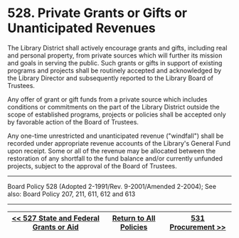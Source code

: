 # 528. Private Grants or Gifts or Unanticipated Revenues

The Library District shall actively encourage grants and gifts, including real and personal property, from private sources which will further its mission and goals in serving the public. Such grants or gifts in support of existing programs and projects shall be routinely accepted and acknowledged by the Library Director and subsequently reported to the Library Board of Trustees.

Any offer of grant or gift funds from a private source which includes conditions or commitments on the part of the Library District outside the scope of established programs, projects or policies shall be accepted only by favorable action of the Board of Trustees.

Any one-time unrestricted and unanticipated revenue ("windfall") shall be recorded under appropriate revenue accounts of the Library's General Fund upon receipt. Some or all of the revenue may be allocated between the restoration of any shortfall to the fund balance and/or currently unfunded projects, subject to the approval of the Board of Trustees.

---

Board Policy 528 (Adopted 2-1991/Rev. 9-2001/Amended 2-2004); See also: Board Policy 207, 211, 611, 612 and 613

---
[<< 527 State and Federal Grants or Aid](/policies/500-administration-support/527.md) | [Return to All Policies](/policies/) | [531 Procurement >>](/policies/500-administration-support/531.md)
--- | --- | ---
